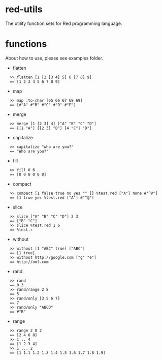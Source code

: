# red-utils
The utility function sets for Red programming language.

# functions
About how to use, please see examples folder.

- flatten
```red
  >> flatten [1 [2 [3 4] 5] 6 [7 8] 9]
  == [1 2 3 4 5 6 7 8 9]
```
- map
```red
  >> map :to-char [65 66 67 68 69]
  == [#"A" #"B" #"C" #"D" #"E"]
```
- merge
```red
  >> merge [1 [2 3] 4] ["A" "B" "C" "D"]
  == [[1 "A"] [[2 3] "B"] [4 "C"] "D"]
```
- capitalize
```red
  >> capitalize "who are you?"
  == "Who are you?"
```
- fill
```red
  >> fill 0 6
  == [0 0 0 0 0 0]
```
- compact
```red
  >> compact [1 false true no yes "" [] %test.red ["A"] none #"^@"]
  == [1 true yes %test.red ["A"] #"^@"]
```
- slice
```red
  >> slice ["A" "B" "C" "D"] 2 3
  == ["B" "C"]
  >> slice %test.red 1 6
  == %test.r
```
- without
```red
  >> without [1 "ABC" true] ["ABC"]
  == [1 true]
  >> without http://google.com ["g" "e"]
  == http://ool.com
```
- rand
```red
  >> rand
  == 0.3
  >> rand/range 2 8
  == 5
  >> rand/only [3 5 6 7]
  == 7
  >> rand/only "ABCD"
  == #"B"
```
- range
```red
  >> range 2 8 2
  == [2 4 6 8]
  >> 1 .. 4
  == [1 2 3 4]
  >> 1 ... 2
  == [1 1.1 1.2 1.3 1.4 1.5 1.6 1.7 1.8 1.9]
```